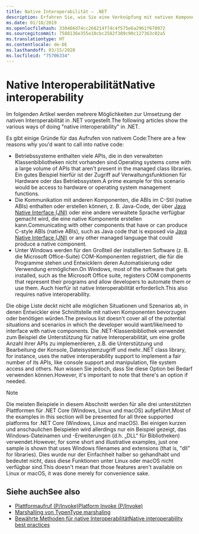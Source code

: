 ```yaml
---
title: Native Interoperabilität – .NET
description: Erfahren Sie, wie Sie eine Verknüpfung mit nativen Komponenten in .NET herstellen.
ms.date: 01/18/2019
ms.openlocfilehash: 330466d74cc268214f74c4f575e6a2961f678972
ms.sourcegitcommit: 7588136e355e10cbc2582f389c90c127363c02a5
ms.translationtype: HT
ms.contentlocale: de-DE
ms.lasthandoff: 03/15/2020
ms.locfileid: "75706334"
---
```

# <a name="native-interoperability"></a><span data-ttu-id="543f4-103">Native Interoperabilität</span><span class="sxs-lookup"><span data-stu-id="543f4-103">Native interoperability</span></span>

<span data-ttu-id="543f4-104">Im folgenden Artikel werden mehrere Möglichkeiten zur Umsetzung der nativen Interoperabilität in .NET vorgestellt.</span><span class="sxs-lookup"><span data-stu-id="543f4-104">The following articles show the various ways of doing "native interoperability" in .NET.</span></span>

<span data-ttu-id="543f4-105">Es gibt einige Gründe für das Aufrufen von nativem Code:</span><span class="sxs-lookup"><span data-stu-id="543f4-105">There are a few reasons why you'd want to call into native code:</span></span>

- <span data-ttu-id="543f4-106">Betriebssysteme enthalten viele APIs, die in den verwalteten Klassenbibliotheken nicht vorhanden sind.</span><span class="sxs-lookup"><span data-stu-id="543f4-106">Operating systems come with a large volume of APIs that aren't present in the managed class libraries.</span></span> <span data-ttu-id="543f4-107">Ein gutes Beispiel hierfür ist der Zugriff auf Verwaltungsfunktionen für Hardware oder das Betriebssystem.</span><span class="sxs-lookup"><span data-stu-id="543f4-107">A prime example for this scenario would be access to hardware or operating system management functions.</span></span>
- <span data-ttu-id="543f4-108">Die Kommunikation mit anderen Komponenten, die ABIs im C-Stil (native ABIs) enthalten oder erstellen können, z. B. Java-Code, der über [Java Native Interface (JNI)](https://docs.oracle.com/javase/8/docs/technotes/guides/jni/) oder eine andere verwaltete Sprache verfügbar gemacht wird, die eine native Komponente erstellen kann.</span><span class="sxs-lookup"><span data-stu-id="543f4-108">Communicating with other components that have or can produce C-style ABIs (native ABIs), such as Java code that is exposed via [Java Native Interface (JNI)](https://docs.oracle.com/javase/8/docs/technotes/guides/jni/) or any other managed language that could produce a native component.</span></span>
- <span data-ttu-id="543f4-109">Unter Windows werden für den Großteil der installierten Software (z. B. die Microsoft Office-Suite) COM-Komponenten registriert, die für die Programme stehen und Entwicklern deren Automatisierung oder Verwendung ermöglichen.</span><span class="sxs-lookup"><span data-stu-id="543f4-109">On Windows, most of the software that gets installed, such as the Microsoft Office suite, registers COM components that represent their programs and allow developers to automate them or use them.</span></span> <span data-ttu-id="543f4-110">Auch hierfür ist native Interoperabilität erforderlich.</span><span class="sxs-lookup"><span data-stu-id="543f4-110">This also requires native interoperability.</span></span>

<span data-ttu-id="543f4-111">Die obige Liste deckt nicht alle möglichen Situationen und Szenarios ab, in denen Entwickler eine Schnittstelle mit nativen Komponenten bevorzugen oder benötigen würden.</span><span class="sxs-lookup"><span data-stu-id="543f4-111">The previous list doesn't cover all of the potential situations and scenarios in which the developer would want/like/need to interface with native components.</span></span> <span data-ttu-id="543f4-112">Die .NET-Klassenbibliothek verwendet zum Beispiel die Unterstützung für native Interoperabilität, um eine große Anzahl ihrer APIs zu implementieren, z.B. die Unterstützung und Bearbeitung der Konsole, Dateisystemzugriff und mehr.</span><span class="sxs-lookup"><span data-stu-id="543f4-112">.NET class library, for instance, uses the native interoperability support to implement a fair number of its APIs, like console support and manipulation, file system access and others.</span></span> <span data-ttu-id="543f4-113">Nun wissen Sie jedoch, dass Sie diese Option bei Bedarf verwenden können.</span><span class="sxs-lookup"><span data-stu-id="543f4-113">However, it's important to note that there's an option if needed.</span></span>

> [!NOTE]
> <span data-ttu-id="543f4-114">Die meisten Beispiele in diesem Abschnitt werden für alle drei unterstützten Plattformen für .NET Core (Windows, Linux und macOS) aufgeführt.</span><span class="sxs-lookup"><span data-stu-id="543f4-114">Most of the examples in this section will be presented for all three supported platforms for .NET Core (Windows, Linux and macOS).</span></span> <span data-ttu-id="543f4-115">Bei einigen kurzen und anschaulichen Beispielen wird allerdings nur ein Beispiel gezeigt, das Windows-Dateinamen und -Erweiterungen (d.h. „DLL“ für Bibliotheken) verwendet.</span><span class="sxs-lookup"><span data-stu-id="543f4-115">However, for some short and illustrative examples, just one sample is shown that uses Windows filenames and extensions (that is, "dll" for libraries).</span></span> <span data-ttu-id="543f4-116">Dies wurde nur der Einfachheit halber so gehandhabt und bedeutet nicht, dass diese Funktionen unter Linux oder macOS nicht verfügbar sind.</span><span class="sxs-lookup"><span data-stu-id="543f4-116">This doesn't mean that those features aren't available on Linux or macOS, it was done merely for convenience sake.</span></span>

## <a name="see-also"></a><span data-ttu-id="543f4-117">Siehe auch</span><span class="sxs-lookup"><span data-stu-id="543f4-117">See also</span></span>

- [<span data-ttu-id="543f4-118">Plattformaufruf (P/Invoke)</span><span class="sxs-lookup"><span data-stu-id="543f4-118">Platform Invoke (P/Invoke)</span></span>](pinvoke.md)
- [<span data-ttu-id="543f4-119">Marshalling von Typen</span><span class="sxs-lookup"><span data-stu-id="543f4-119">Type marshaling</span></span>](type-marshaling.md)
- [<span data-ttu-id="543f4-120">Bewährte Methoden für native Interoperabilität</span><span class="sxs-lookup"><span data-stu-id="543f4-120">Native interoperability best practices</span></span>](best-practices.md)

